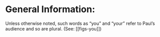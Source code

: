 # General Information:

Unless otherwise noted, such words as “you” and “your” refer to Paul’s audience and so are plural. (See: [[figs-you]])